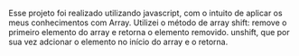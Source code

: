 Esse projeto foi realizado utilizando javascript, com o intuito de aplicar os meus conhecimentos com Array. Utilizei o método de array shift: remove o primeiro elemento do array e retorna o elemento removido. unshift, que por sua vez adcionar o elemento no início do array e o retorna.
